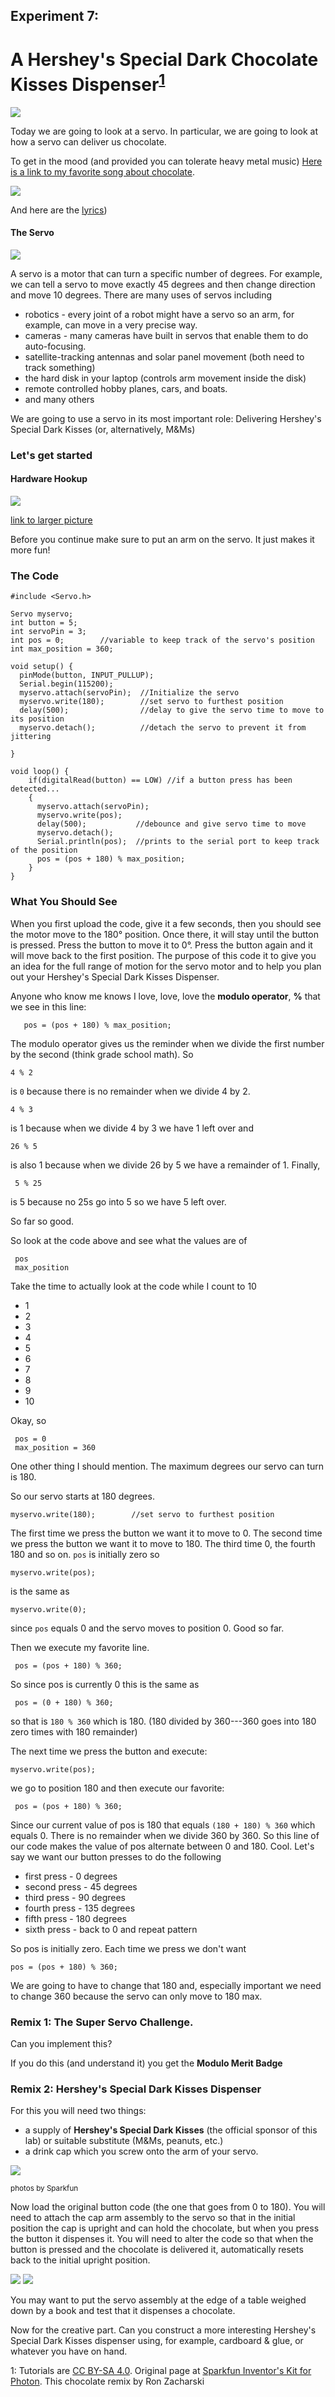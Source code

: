 ## Experiment 7:

# A Hershey's Special Dark Chocolate Kisses Dispenser<sup>[1](#myfootnote1)</sup>

![](/arduino/img/kisses.png)

Today we are going to look at a servo. In particular, we are going to look at how a servo can deliver us chocolate.

To get in the mood (and provided you can tolerate heavy metal music) [Here is a link to my favorite song about chocolate](https://www.youtube.com/watch?v=WIKqgE4BwAY).

![](/arduino/img/heavyChoc.png)

And here are the [lyrics](https://genius.com/Babymetal-gimme-chocolate-english-translation-lyrics))

#### The Servo

![](/arduino/img/servo.png)

A servo is a motor that can turn a specific number of degrees. For example, we can tell a servo to move exactly 45 degrees and then change direction and move 10 degrees. There are many uses of servos including

- robotics - every joint of a robot might have a servo so an arm, for example, can move in a very precise way.
- cameras - many cameras have built in servos that enable them to do auto-focusing.
- satellite-tracking antennas and solar panel movement (both need to track something)
- the hard disk in your laptop (controls arm movement inside the disk)
- remote controlled hobby planes, cars, and boats.
- and many others

We are going to use a servo in its most important role: Delivering Hershey's Special Dark Kisses (or, alternatively, M&Ms)

### Let's get started

#### Hardware Hookup

![](/arduino/img/chocolate_bb.png)

[link to larger picture](/arduino/img/chocolate_bb.png)

Before you continue make sure to put an arm on the servo. It just makes it more fun!

### The Code

    #include <Servo.h>

    Servo myservo;
    int button = 5;
    int servoPin = 3;
    int pos = 0;        //variable to keep track of the servo's position
    int max_position = 360;

    void setup() {
      pinMode(button, INPUT_PULLUP);
      Serial.begin(115200);
      myservo.attach(servoPin);  //Initialize the servo
      myservo.write(180);        //set servo to furthest position
      delay(500);                //delay to give the servo time to move to its position
      myservo.detach();          //detach the servo to prevent it from jittering

    }

    void loop() {
        if(digitalRead(button) == LOW) //if a button press has been detected...
        {
          myservo.attach(servoPin);
          myservo.write(pos);
          delay(500);           //debounce and give servo time to move
          myservo.detach();
          Serial.println(pos);  //prints to the serial port to keep track of the position
          pos = (pos + 180) % max_position;
        }
    }

### What You Should See

When you first upload the code, give it a few seconds, then you should see the motor move to the 180° position. Once there, it will stay until the button is pressed. Press the button to move it to 0°. Press the button again and it will move back to the first position. The purpose of this code it to give you an idea for the full range of motion for the servo motor and to help you plan out your Hershey's Special Dark Kisses Dispenser.

Anyone who know me knows I love, love, love the **modulo operator**, **%** that we see in this line:

       pos = (pos + 180) % max_position;

The modulo operator gives us the reminder when we divide the first number by the second (think grade school math). So

    4 % 2

is `0` because there is no remainder when we divide 4 by 2.

    4 % 3

is 1 because when we divide 4 by 3 we have 1 left over and

    26 % 5

is also 1 because when we divide 26 by 5 we have a remainder of 1. Finally,

     5 % 25

is 5 because no 25s go into 5 so we have 5 left over.

So far so good.

So look at the code above and see what the values are of

     pos
     max_position

Take the time to actually look at the code while I count to 10

- 1
- 2
- 3
- 4
- 5
- 6
- 7
- 8
- 9
- 10

Okay, so

     pos = 0
     max_position = 360

One other thing I should mention. The maximum degrees our servo can turn is 180.

So our servo starts at 180 degrees.

```
myservo.write(180);        //set servo to furthest position
```

The first time we press the button we want it to move to 0. The second time we press the button we want it to move to 180. The third time 0, the fourth 180 and so on. `pos` is initially zero so

    myservo.write(pos);

is the same as

    myservo.write(0);

since `pos` equals 0 and the servo moves to position 0. Good so far.

Then we execute my favorite line.

     pos = (pos + 180) % 360;

So since pos is currently 0 this is the same as

     pos = (0 + 180) % 360;

so that is `180 % 360` which is 180. (180 divided by 360---360 goes into 180 zero times with 180 remainder)

The next time we press the button and execute:

    myservo.write(pos);

we go to position 180 and then execute our favorite:

     pos = (pos + 180) % 360;

Since our current value of pos is 180 that equals `(180 + 180) % 360` which equals 0. There is no remainder when we divide 360 by 360. So this line of our code makes the value of pos alternate between 0 and 180. Cool. Let's say we want our button presses to do the following

- first press - 0 degrees
- second press - 45 degrees
- third press - 90 degrees
- fourth press - 135 degrees
- fifth press - 180 degrees
- sixth press - back to 0 and repeat pattern

So pos is initially zero. Each time we press we don't want

    pos = (pos + 180) % 360;

We are going to have to change that 180 and, especially important we need to change 360 because the servo can only move to 180 max.

### Remix 1: The Super Servo Challenge.

Can you implement this?

If you do this (and understand it) you get the **Modulo Merit Badge**

### Remix 2: Hershey's Special Dark Kisses Dispenser

For this you will need two things:

- a supply of **Hershey's Special Dark Kisses** (the official sponsor of this lab) or suitable substitute (M&Ms, peanuts, etc.)
- a drink cap which you screw onto the arm of your servo.

![](/arduino/img/cap00.png)

<sub>photos by Sparkfun</sub>

Now load the original button code (the one that goes from 0 to 180).
You will need to attach the cap arm assembly to the servo so that in the initial position the cap is upright and can hold the chocolate, but when you press the button it dispenses it. You will need to alter the code so that when the button is pressed and the chocolate is delivered it, automatically resets back to the initial upright position.

![](/arduino/img/cap1.png)
![](/arduino/img/cap2.png)

You may want to put the servo assembly at the edge of a table weighed down by a book and test that it dispenses a chocolate.

Now for the creative part. Can you construct a more interesting Hershey's Special Dark Kisses dispenser using, for example, cardboard & glue, or whatever you have on hand.

<a name="myfootnote1">1</a>: Tutorials are [CC BY-SA 4.0](https://creativecommons.org/licenses/by-sa/4.0/). Original page at [Sparkfun Inventor's Kit for Photon](https://learn.sparkfun.com/tutorials/sparkfun-inventors-kit-for-photon-experiment-guide/experiment-7-automatic-fish-feeder). This chocolate remix by Ron Zacharski
